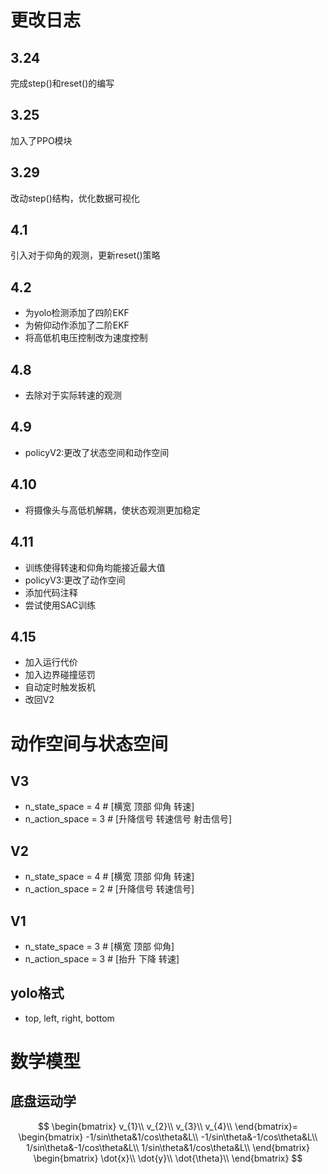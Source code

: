 # 更改日志
## 3.24
完成step()和reset()的编写
## 3.25
加入了PPO模块
## 3.29
改动step()结构，优化数据可视化
## 4.1
引入对于仰角的观测，更新reset()策略
## 4.2
* 为yolo检测添加了四阶EKF
* 为俯仰动作添加了二阶EKF
* 将高低机电压控制改为速度控制
## 4.8
* 去除对于实际转速的观测
## 4.9
* policyV2:更改了状态空间和动作空间
## 4.10
* 将摄像头与高低机解耦，使状态观测更加稳定
## 4.11
* 训练使得转速和仰角均能接近最大值
* policyV3:更改了动作空间
* 添加代码注释
* 尝试使用SAC训练
## 4.15
* 加入运行代价
* 加入边界碰撞惩罚
* 自动定时触发扳机
* 改回V2

# 动作空间与状态空间
## V3
* n_state_space = 4  # [横宽 顶部 仰角 转速]
* n_action_space = 3  # [升降信号 转速信号 射击信号]
## V2
* n_state_space = 4  # [横宽 顶部 仰角 转速]
* n_action_space = 2  # [升降信号 转速信号]
## V1
* n_state_space = 3  # [横宽 顶部 仰角]
* n_action_space = 3  # [抬升 下降 转速]
## yolo格式
* top, left, right, bottom

# 数学模型
## 底盘运动学
$$
  \begin{bmatrix}
    v_{1}\\
    v_{2}\\
    v_{3}\\
    v_{4}\\
  \end{bmatrix}=
  \begin{bmatrix}
    -1/sin\theta&1/cos\theta&L\\
    -1/sin\theta&-1/cos\theta&L\\
    1/sin\theta&-1/cos\theta&L\\
    1/sin\theta&1/cos\theta&L\\
  \end{bmatrix}
  \begin{bmatrix}
    \dot{x}\\
    \dot{y}\\
    \dot{\theta}\\
  \end{bmatrix}
$$